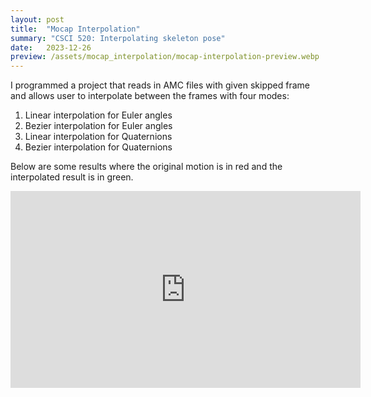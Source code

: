 ```yaml
---
layout: post
title:  "Mocap Interpolation"
summary: "CSCI 520: Interpolating skeleton pose"
date:   2023-12-26
preview: /assets/mocap_interpolation/mocap-interpolation-preview.webp
---
```


I programmed a project that reads in AMC files with given skipped frame and allows user to interpolate between the frames with four modes:
1. Linear interpolation for Euler angles
2. Bezier interpolation for Euler angles
3. Linear interpolation for Quaternions
4. Bezier interpolation for Quaternions

Below are some results where the original motion is in red and the interpolated result is in green.

<iframe width="560" height="315" src="https://www.youtube.com/embed/V2sYHaK6GYM?si=FP6ASSmBJO--9C6I" title="YouTube video player" frameborder="0" allow="accelerometer; autoplay; clipboard-write; encrypted-media; gyroscope; picture-in-picture; web-share" allowfullscreen></iframe>

